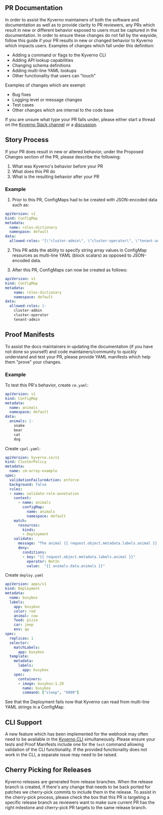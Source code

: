## PR Documentation

In order to assist the Kyverno maintainers of both the software and documentation as well as to provide clarity to PR reviewers, any PRs which result in new or different behavior exposed to users must be captured in the documentation. In order to ensure these changes do not fall by the wayside, follow this guide if your PR results in new or changed behavior to Kyverno which impacts users. Examples of changes which fall under this definition:

* Adding a command or flags to the Kyverno CLI
* Adding API lookup capabilities
* Changing schema definitions
* Adding multi-line YAML lookups
* Other functionality that users can "touch"

Examples of changes which are exempt:

* Bug fixes
* Logging level or message changes
* Test cases
* Other changes which are internal to the code base

If you are unsure what type your PR falls under, please either start a thread on the [Kyverno Slack channel](https://kubernetes.slack.com/) or a [discussion](https://github.com/kyverno/kyverno/discussions).

## Story Process

If your PR does result in new or altered behavior, under the Proposed Changes section of the PR, please describe the following:

1. What was Kyverno's behavior before your PR
2. What does this PR do
3. What is the resulting behavior after your PR

### Example

1. Prior to this PR, ConfigMaps had to be created with JSON-encoded data such as:

```yaml
apiVersion: v1
kind: ConfigMap
metadata:
  name: roles-dictionary
  namespace: default
data:
  allowed-roles: "[\"cluster-admin\", \"cluster-operator\", \"tenant-admin\"]"
```

2. This PR adds the ability to specify string array values in ConfigMap resources as multi-line YAML (block scalars) as opposed to JSON-encoded data.

3. After this PR, ConfigMaps can now be created as follows:

```yaml
apiVersion: v1
kind: ConfigMap
metadata:
    name: roles-dictionary
    namespace: default
data:
  allowed-roles: |-
    cluster-admin
    cluster-operator
    tenant-admin
```

## Proof Manifests

To assist the docs maintainers in updating the documentation (if you have not done so yourself) and code maintainers/community to quickly understand and test your PR, please provide YAML manifests which help them "prove" your changes.

### Example

To test this PR's behavior, create `cm.yaml`:

```yaml
apiVersion: v1
kind: ConfigMap
metadata:
  name: animals
  namespace: default
data:
  animals: |-
    snake
    bear
    cat
    dog
```

Create `cpol.yaml`:

```yaml
apiVersion: kyverno.io/v1
kind: ClusterPolicy
metadata:
  name: cm-array-example
spec:
  validationFailureAction: enforce
  background: false
  rules:
  - name: validate-role-annotation
    context:
      - name: animals
        configMap:
          name: animals
          namespace: default
    match:
      resources:
        kinds:
        - Deployment
    validate:
      message: "The animal {{ request.object.metadata.labels.animal }} is not in the allowed list of animals: {{ animals.data.animals }}."
      deny:
        conditions:
        - key: "{{ request.object.metadata.labels.animal }}"
          operator: NotIn
          value:  "{{ animals.data.animals }}"
```

Create `deploy.yaml`

```yaml
apiVersion: apps/v1
kind: Deployment
metadata:
  name: busybox
  labels:
    app: busybox
    color: red
    animal: cow
    food: pizza
    car: jeep
    env: qa
spec:
  replicas: 1
  selector:
    matchLabels:
      app: busybox
  template:
    metadata:
      labels:
        app: busybox
    spec:
      containers:
      - image: busybox:1.28
        name: busybox
        command: ["sleep", "9999"]
```

See that the Deployment fails now that Kyverno can read from multi-line YAML strings in a ConfigMap.

## CLI Support

A new feature which has been implemented for the webhook may often need to be available in the [Kyverno CLI](https://kyverno.io/docs/kyverno-cli/) simultaneously. Please ensure your tests and Proof Manifests include one for the `test` command allowing validation of the CLI functionality. If the provided functionality does not work in the CLI, a separate issue may need to be raised.

## Cherry Picking for Releases

Kyverno releases are generated from release branches. When the release branch is created, if there's any change that needs to be back ported for patches we cherry-pick commits to include them in the release. To assist in the cherry-pick process, please check the box that this PR is targeting a specific release branch as reviewers want to make sure current PR has the right milestone and cherry-pick PR targets to the same release branch.
